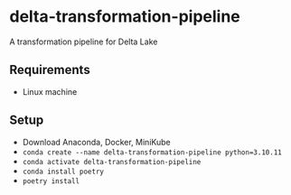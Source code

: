 # delta-transformation-pipeline
A transformation pipeline for Delta Lake

## Requirements
- Linux machine

## Setup
- Download Anaconda, Docker, MiniKube
- `conda create --name delta-transformation-pipeline python=3.10.11`
- `conda activate delta-transformation-pipeline`
- `conda install poetry`  
- `poetry install`
